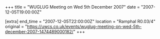 +++
title = "WUGLUG Meeting on Wed 5th December 2007"
date = "2007-12-05T19:00:00Z"

[extra]
end_time = "2007-12-05T22:00:00Z"
location = "Ramphal R0.03/4"
original = "https://uwcs.co.uk/events/wuglug-meeting-on-wed-5th-december-2007-1474489000182/"
+++



